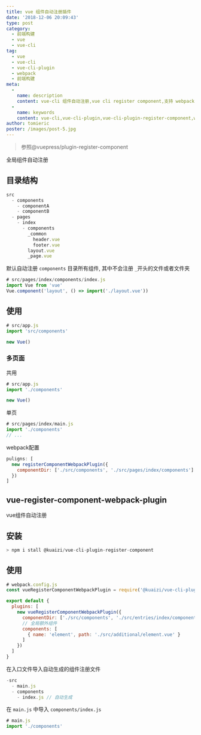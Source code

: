 ```yaml
---
title: vue 组件自动注册插件
date: '2018-12-06 20:09:43'
type: post
category:
  - 前端构建
  - vue
  - vue-cli
tag: 
  - vue
  - vue-cli
  - vue-cli-plugin
  - webpack
  - 前端构建
meta:
  -
    name: description
    content: vue-cli 组件自动注册,vue cli register component,支持 webpack 插件
  -
    name: keywords
    content: vue-cli,vue-cli-plugin,vue-cli-plugin-register-component,webpack,register-component
author: tomieric
poster: /images/post-5.jpg
---
```


> 参照@vuepress/plugin-register-component

全局组件自动注册

<!-- more -->

## 目录结构

```javascript
src
  - components
    - componentA
    - componentB
  - pages
    - index
      - components
        _common
          header.vue
          footer.vue
        layout.vue
        _page.vue
```

默认自动注册 `components` 目录所有组件, 其中不会注册 `_`开头的文件或者文件夹

```javascript
# src/pages/index/components/index.js
import Vue from 'vue'
Vue.component('layout', () => import('./layout.vue'))
```

## 使用

```javascript
# src/app.js
import 'src/components'

new Vue()
```

### 多页面

共用
```javascript
# src/app.js
import './components'

new Vue()
```

单页
```javascript
# src/pages/index/main.js
import './components'
// ...
```

webpack配置

```javascript
puligns: [
  new registerComponentWebpackPlugin({
    componentDir: ['./src/components', './src/pages/index/components']
  })
]
```

## vue-register-component-webpack-plugin

vue组件自动注册

## 安装

```javascript
> npm i stall @kuaizi/vue-cli-plugin-register-component
```

## 使用

```javascript
# webpack.config.js
const vueRegisterComponentWebpackPlugin = require('@kuaizi/vue-cli-plugin-register-component')

export default {
  plugins: [
    new vueRegisterComponentWebpackPlugin({
      componentDir: ['./src/components', './src/entries/index/components'],
      // 全局额外组件
      components: [
        { name: 'element', path: './src/additional/element.vue' }
      ]
    })
  ]
}
```

在入口文件导入自动生成的组件注册文件

```javascript
-src
  - main.js
  - components
    - index.js // 自动生成
```

在 `main.js` 中导入 `components/index.js`

```javascript
# main.js
import './components'
```